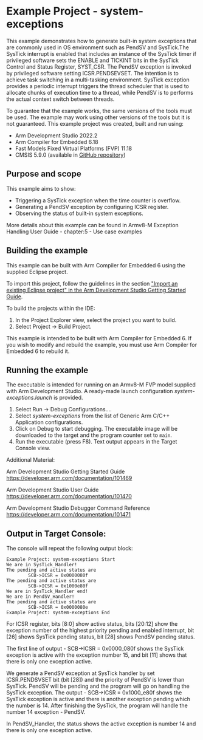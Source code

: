 # Example Project - system-exceptions

This example demonstrates how to generate built-in system exceptions that are commonly used in OS environment such as PendSV and SysTick.The SysTick interrupt is enabled that includes an instance of the SysTick timer if privileged software sets the ENABLE and TICKINT bits in the SysTick Control and Status Register, SYST_CSR. The PendSV exception is invoked by privileged software setting ICSR.PENDSEVSET. The intention is to achieve task switching in a multi-tasking environment. SysTick exception provides a periodic interrupt triggers the thread scheduler that is used to allocate chunks of execution time to a thread, while PendSV is to performs the actual context switch between threads.

To guarantee that the example works, the same versions of the tools must be used. The example may work using other versions of the tools but it is not guaranteed. This example project was created, built and run using:

- Arm Development Studio 2022.2
- Arm Compiler for Embedded 6.18
- Fast Models Fixed Virtual Platforms (FVP) 11.18
- CMSIS 5.9.0 (available in [GitHub repository](https://github.com/ARM-software/CMSIS_5))

## Purpose and scope

This example aims to show:

- Triggering a SysTick exception when the time counter is overflow.
- Generating a PendSV exception by configuring ICSR register.
- Observing the status of built-in system exceptions.

More details about this example can be found in Armv8-M Exception Handling User Guide - chapter:5 - Use case examples

## Building the example

This example can be built with Arm Compiler for Embedded 6 using the supplied Eclipse project.

To import this project, follow the guidelines in the section ["Import an existing Eclipse project" in the Arm Development Studio Getting Started Guide](https://developer.arm.com/documentation/101469/2022-1/Projects-and-examples-in-Arm-Development-Studio/Importing-and-exporting-projects/Import-an-existing-Eclipse-project?lang=en). 

To build the projects within the IDE:

1. In the Project Explorer view, select the project you want to build.
2. Select Project → Build Project.

This example is intended to be built with Arm Compiler for Embedded 6. If you wish to modify and rebuild the example, you must use Arm Compiler for Embedded 6 to rebuild it.


## Running the example

The executable is intended for running on an Armv8-M FVP model supplied with Arm Development Studio. A ready-made launch configuration *system-exceptions.launch* is provided.

1. Select Run → Debug Configurations....
2. Select *system-exceptions* from the list of Generic Arm C/C++ Application configurations.
3. Click on Debug to start debugging. The executable image will be downloaded to the target and the program counter set to `main`.
4. Run the executable (press F8). Text output appears in the Target Console view.

Additional Material:

Arm Development Studio Getting Started Guide
https://developer.arm.com/documentation/101469

Arm Development Studio User Guide
https://developer.arm.com/documentation/101470

Arm Development Studio Debugger Command Reference
https://developer.arm.com/documentation/101471

## Output in Target Console:

The console will repeat the following output block:

```
Example Project: system-exceptions Start
We are in SysTick_Handler! 
The pending and active status are 
        SCB->ICSR = 0x0000080f
The pending and active status are 
        SCB->ICSR = 0x1000e80f
We are in SysTick_Handler end! 
We are in PendSV_Handler! 
The pending and active status are 
        SCB->ICSR = 0x0000080e
Example Project: system-exceptions End
```

For ICSR register, bits [8:0] show active status, bits [20:12] show the exception number of the highest priority pending and enabled interrupt, bit [26] shows SysTick pending status, bit [28] shows PendSV pending status. 

The first line of output - SCB->ICSR = 0x0000_080f shows the SysTick exception is active with the exception number 15, and bit [11] shows that there is only one exception active. 

We generate a PendSV exception at SysTick handler by set ICSR.PENDSVSET bit (bit [28]) and the priority of PendSV is lower than SysTick. PendSV will be pending and the program will go on handling the SysTick exception. The output - SCB->ICSR = 0x1000_e80f shows the SysTick exception is active and there is another exception pending which the number is 14. After finishing the SysTick, the program will handle the number 14 exception - PendSV.

In PendSV_Handler, the status shows the active exception is number 14 and there is only one exception active. 

